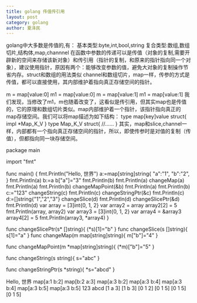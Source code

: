 ```yaml
---
title: golang 传值传引用
layout: post
category: golang
author: 夏泽民
---
```

golang中大多数是传值的,有：
基本类型:byte,int,bool,string
复合类型:数组,数组切片,结构体,map,channnel
在函数中参数的传递可以是传值（对象的复制,需要开辟新的空间来存储该新对象）和传引用（指针的复制，和原来的指针指向同一个对象），建议使用指针，原因有两个：能够改变参数的值，避免大对象的复制操作节省内存。struct和数组的用法类似
channel和数组切片，map一样，传参的方式是传值，都可以直接使用，其内部维护着指向真正存储空间的指针。

m = map[value:0]
m1 = map[value:0]
m = map[value:1]
m1 = map[value:1]
我们发现，当修改了m1，m也随着改变了，这看似是传引用，但其实map也是传值的，它的原理和数组切片类似。map内部维护着一个指针，该指针指向真正的map存储空间。我们可以将map描述为如下结构：
type map[key]value struct{
	impl *Map_K_V
}
type Map_K_V struct{
	//......
}
其实，map和slice,channel一样，内部都有一个指向真正存储空间的指针，所以，即使传参时是对值的复制（传值），但都指向同一块存储空间。
<!-- more -->
package main

import "fmt"

func main() {
	fmt.Println("Hello, 世界")
	a:=map[string]string{
	"a":"1",
	"b":"2",
	}
	fmt.Println(a)
	b:=a
	b["a"]="3"
	fmt.Println(b)
	fmt.Println(a)
	changeMap(a)
	fmt.Println(a)
	fmt.Println(b)
	changeMapPoint(&b)
	fmt.Println(a)
	fmt.Println(b)
	c:="123"
	changeString(c)
	fmt.Println(c)
	changeStringPtr(&c)
	fmt.Println(c)
	d:=[]string{"1","2","3"}
	changeSlice(d)
	fmt.Println(d)
	changeSlicePtr(&d)
	fmt.Println(d)
	var array = [3]int{0, 1, 2}
	var array2 = array
	array2[2] = 5
	fmt.Println(array, array2)
	var array3 = [3]int{0, 1, 2}
	var array4 = &array3
	array4[2] = 5
	fmt.Println(array3, *array4)
}

func changeSlicePtr(s* []string){
(*s)[1]="b"
}
func changeSlice(s []string){
s[1]="a"
}
func changeMap(m map[string]string){
m["b"]="4"
}

func changeMapPoint(m *map[string]string){
(*m)["b"]="5"
}

func changeString(s string){
s="abc"
}

func changeStringPtr(s *string){
*s="abcd"
}

Hello, 世界
map[a:1 b:2]
map[b:2 a:3]
map[a:3 b:2]
map[a:3 b:4]
map[a:3 b:4]
map[a:3 b:5]
map[a:3 b:5]
123
abcd
[1 a 3]
[1 b 3]
[0 1 2] [0 1 5]
[0 1 5] [0 1 5]
